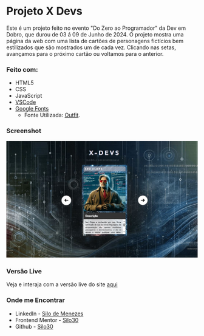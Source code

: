 # Projeto X Devs
Este é um projeto feito no evento "Do Zero ao Programador" da Dev em Dobro, que durou de 03 á 09 de Junho de 2024. O projeto mostra uma página da web com uma lista de cartões de personagens fictícios bem estilizados que são mostrados um de cada vez. Clicando nas setas, avançamos para o próximo cartão ou voltamos para o anterior.

### Feito com:
- HTML5
- CSS
- JavaScript
- [VSCode](https://code.visualstudio.com/)
- [Google Fonts](https://fonts.google.com/)
  - Fonte Utilizada: [Outfit](https://fonts.google.com/specimen/Outfit).


### Screenshot
![Screenshot](./src/imagens/Screenshot_Dev_Quest.JPG)

### Versão Live
Veja e interaja com a versão live do site [aqui](https://silo30.github.io/projeto-xdevs/)

### Onde me Encontrar

- LinkedIn - [Silo de Menezes](www.linkedin.com/in/silo-menezes-648920197)
- Frontend Mentor - [Silo30](https://www.frontendmentor.io/profile/Silo30)
- Github - [Silo30](https://github.com/Silo30)
